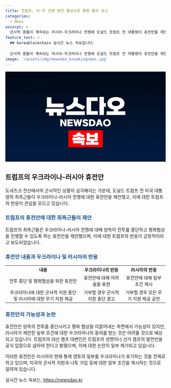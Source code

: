 ```yaml
---
title: 트럼프, 러-우 전쟁 방안 협상으로 평화 협의 권고
categories:
  - News
excerpt: >
  군사적 충돌이 계속되는 러시아-우크라이나 전쟁에 도널드 트럼프 전 대통령이 휴전안을 제안한 것으로 알려졌다. 두 명의 최측근이 이를 보고하자 트럼프는 긍정적인 반응을 보였으며, 우크라이나에 군사적 지원을 중단할 것을 경고하고 무기를 제공할 의향을 밝혔다. 휴전안은 전선을 고정시키는 내용이며, 우크라이나의 나토 가입은 협상에서 제외된다는 것이 주요 내용 중 하나이다. 이에 대한 우크라이나 정부의 동의 확보는 어려울 것으로 예상되지만, 러시아의 입장과의 교착 상태에서 협상을 주장하는 것이다.
feature_text: >
  ## koreablockchain 실시간 뉴스 속보입니다.

  군사적 충돌이 계속되는 러시아-우크라이나 전쟁에 도널드 트럼프 전 대통령이 휴전안을 제안한 것으로 알려졌다. 두 명의 최측근이 이를 보고하자 트럼프는 긍정적인 반응을 보였으며, 우크라이나에 군사적 지원을 중단할 것을 경고하고 무기를 제공할 의향을 밝혔다. 휴전안은 전선을 고정시키는 내용이며, 우크라이나의 나토 가입은 협상에서 제외된다는 것이 주요 내용 중 하나이다. 이에 대한 우크라이나 정부의 동의 확보는 어려울 것으로 예상되지만, 러시아의 입장과의 교착 상태에서 협상을 주장하는 것이다.
image: '/assets/img/newsdao_breakingnews.jpg'
---
```


<p><img src="/assets/img/newsdao_breakingnews.jpg" alt="koreablockchain 속보" /></p>

<h2 data-ke-size="size26">트럼프의 우크라이나-러시아 휴전안</h2>

<p data-ke-size="size16">도네츠크 전선에서의 군사적인 상황이 심각해지는 가운데, 도널드 트럼프 전 미국 대통령의 최측근들이 우크라이나-러시아 전쟁에 대한 휴전안을 제안했고, 이에 대한 트럼프의 반응이 관심을 모으고 있습니다.</p>

<h3><b><span style="color: #1a5490;">트럼프의 휴전안에 대한 최측근들의 제안</span></b></h3>

<p data-ke-size="size16">트럼프의 최측근들은 우크라이나-러시아 전쟁에 대해 양측이 전투를 중단하고 평화협상을 진행할 수 있도록 하는 휴전안을 제안했으며, 이에 대한 트럼프의 반응이 긍정적이라고 보도되었습니다.</p>

<h3><b><span style="color: #1a5490;">휴전안 내용과 우크라이나 및 러시아의 반응</span></b></h3>

<table>
    <tr>
        <td style="text-align: center; height: 17px;"><b>내용</b></td>
        <td style="text-align: center; height: 17px;"><b>우크라이나의 반응</b></td>
        <td style="text-align: center; height: 17px;"><b>러시아의 반응</b></td>
    </tr>
    <tr>
        <td style="text-align: center; height: 17px;">전투 중단 및 평화협상을 위한 휴전안</td>
        <td style="text-align: center; height: 17px;">휴전안에 대해 어려움을 표현</td>
        <td style="text-align: center; height: 17px;">휴전안에 대해 일부 조건 제시</td>
    </tr>
    <tr>
        <td style="text-align: center; height: 17px;">우크라이나에 대한 군사적 지원 중단 및 러시아에 대한 무기 지원 제공</td>
        <td style="text-align: center; height: 17px;">거부할 경우 군사적 지원 중단 경고</td>
        <td style="text-align: center; height: 17px;">거부할 경우 모든 무기 지원 제공 공언</td>
    </tr>
</table>

<h3><b><span style="color: #1a5490;">휴전안의 가능성과 논란</span></b></h3>

<p data-ke-size="size16">휴전안은 양측의 전투를 중단시키고 평화 협상을 이끌어내는 측면에서 가능성이 있지만, 러시아가 제안한 일부 조건에 대한 우크라이나의 동의를 받는 것은 어려울 것으로 예상되고 있습니다. 트럼프의 대선 캠프 대변인은 트럼프의 성명이나 선거 캠프의 발언만을 공식 입장으로 삼아야 한다고 밝혔으며, 이에 대한 논란이 일부 제기되고 있습니다.</p>

<p data-ke-size="size16">이러한 휴전안은 러시아의 현재 통제 영토의 일부를 우크라이나가 포기하는 것을 전제로 하고 있으며, 미국의 군사적 지원과 나토 가입 등에 대한 일부 조건을 제시하는 것으로 알려져 있습니다.</p>
실시간 뉴스 속보는, <a href="https://newsdao.kr" rel="dofollow">https://newsdao.kr</a>


